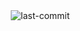 <img alt="last-commit" src="https://img.shields.io/github/last-commit/frnkgns/MAHA?style=flat&amp;logo=git&amp;logoColor=white&amp;color=0080ff" class="inline-block mx-1" style="margin: 0px 2px;">
